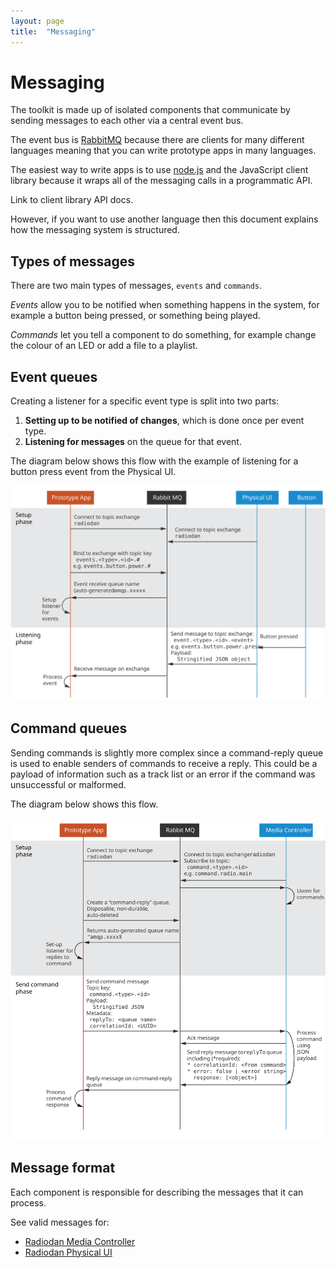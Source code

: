 ```yaml
---
layout: page
title:  "Messaging"
---
```


Messaging
===

The toolkit is made up of isolated components that communicate by sending messages to each other via a central event bus.

The event bus is [RabbitMQ](https://www.rabbitmq.com/) because there are clients for many different languages meaning that you can write prototype apps in many languages.

The easiest way to write apps is to use [node.js](http://nodejs.org/) and the JavaScript client library because it wraps all of the messaging calls in a programmatic API.

<p class="todo">Link to client library API docs.</p>

However, if you want to use another language then this document explains how the messaging system is structured.

Types of messages
---

There are two main types of messages, `events` and `commands`.

*Events* allow you to be notified when something happens in the system, for example a button being pressed, or something being played.

*Commands* let you tell a component to do something, for example change the colour of an LED or add a file to a playlist.

Event queues
---

Creating a listener for a specific event type is split into two parts:

1. **Setting up to be notified of changes**, which is done once per event type.
2. **Listening for messages** on the queue for that event.

The diagram below shows this flow with the example of listening for a button press event from the Physical UI.

<a href="assets/message-queue-events.svg" title="Expand image">
  <img src="assets/message-queue-events.svg">
</a>

Command queues
---

Sending commands is slightly more complex since a command-reply queue is used to enable senders of commands to receive a reply. This could be a payload of information such as a track list or an error if the command was unsuccessful or malformed.

The diagram below shows this flow.

<a href="assets/message-queue-commands.svg" title="Expand image">
  <img src="assets/message-queue-commands.svg">
</a>

Message format
---

Each component is responsible for describing the messages that it can process.

See valid messages for:

 - [Radiodan Media Controller](https://github.com/radiodan/radiodan.js/blob/master/docs/message-format.md)
 - [Radiodan Physical UI](https://github.com/radiodan/physical-ui/blob/master/docs/message-format.markdown)
